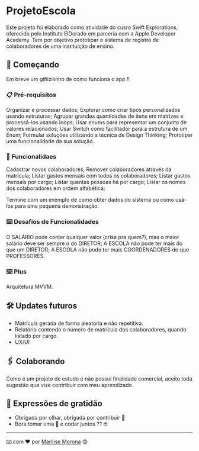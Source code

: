 # ProjetoEscola

Este projeto foi elaborado como atividade do cusro Swift Explorations, oferecido pelo Instituto ElDorado em parceria com a Apple Developer Academy.
Tem por objetivo prototipar o sistema de registro de colaboradores de uma instituição de ensino.

## 🚀 Começando

Em breve um gifiiziiinho de como funciona o app !!

### 📋 Pré-requisitos

Organizar e processar dados;
Explorar como criar tipos personalizados usando estruturas;
Agrupar grandes quantidades de itens em matrizes e processá-los usando loops;
Usar enums para representar um conjunto de valores relacionados; 
Usar Switch como facilitador para a estrutura de um Enum;
Formular soluções utilizando a técnica de Design Thinking;
Prototipar uma funcionalidade da sua solução.

### 🔧 Funcionalidaes

Cadastrar novos colaboradores;
Remover colaboradores através da matrícula;
Listar gastos mensais com todos os colaboradores;
Listar gastos mensais por cargo;
Listar quantas pessoas há por cargo;
Listar os nomes dos colaboradores em ordem alfabética;

Termine com um exemplo de como obter dados do sistema ou como usá-los para uma pequena demonstração.


### ⌨️ Desafios de Funcionalidades

O SALÁRIO pode conter qualquer valor (crise pra quem?), mas o maior salário deve ser sempre o do DIRETOR;
A ESCOLA não pode ter mais do que um DIRETOR;
A ESCOLA não pode ter mais COORDENADORES do que PROFESSORES.

### ⌨️ Plus

Arquitetura MVVM.

## 🛠️ Updates futuros

* Matrícula gerada de forma aleatoria e não repetitiva.
* Relatório contendo o número de matrícula dos colaboradores, quando listado por cargo.
* UX/UI

## 🖇️ Colaborando

Como é um projeto de estudo e não possui finalidade comercial, aceito toda sugestão que vise contribuir com meu aprendizado. 

## 🎁 Expressões de gratidão

* Obrigada por olhar, obrigada por contribuir 📢
* Bora tomar uma 🍺 e codar juntos ?? 🤓


---
⌨️ com ❤️ por [Marilise Morona](https://github.com/MariliseMorona) 😊

